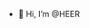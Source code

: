 - 👋 Hi, I’m @HEER
<!---
HEERHARISH1/HEERHARISH1 is a ✨ special ✨ repository because its `README.md` (this file) appears on your GitHub profile.
You can click the Preview link to take a look at your changes.
--->

